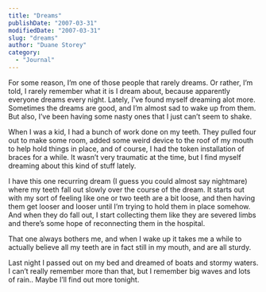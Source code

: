 ```yaml
---
title: "Dreams"
publishDate: "2007-03-31"
modifiedDate: "2007-03-31"
slug: "dreams"
author: "Duane Storey"
category:
  - "Journal"
---
```


For some reason, I’m one of those people that rarely dreams. Or rather, I’m told, I rarely remember what it is I dream about, because apparently everyone dreams every night. Lately, I’ve found myself dreaming alot more. Sometimes the dreams are good, and I’m almost sad to wake up from them. But also, I’ve been having some nasty ones that I just can’t seem to shake.

When I was a kid, I had a bunch of work done on my teeth. They pulled four out to make some room, added some weird device to the roof of my mouth to help hold things in place, and of course, I had the token installation of braces for a while. It wasn’t very traumatic at the time, but I find myself dreaming about this kind of stuff lately.

I have this one recurring dream (I guess you could almost say nightmare) where my teeth fall out slowly over the course of the dream. It starts out with my sort of feeling like one or two teeth are a bit loose, and then having them get looser and looser until I’m trying to hold them in place somehow. And when they do fall out, I start collecting them like they are severed limbs and there’s some hope of reconnecting them in the hospital.

That one always bothers me, and when I wake up it takes me a while to actually believe all my teeth are in fact still in my mouth, and are all sturdy.

Last night I passed out on my bed and dreamed of boats and stormy waters. I can’t really remember more than that, but I remember big waves and lots of rain.. Maybe I’ll find out more tonight.